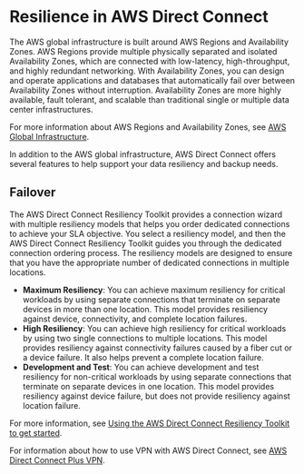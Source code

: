 # Resilience in AWS Direct Connect<a name="disaster-recovery-resiliency"></a>

The AWS global infrastructure is built around AWS Regions and Availability Zones\. AWS Regions provide multiple physically separated and isolated Availability Zones, which are connected with low\-latency, high\-throughput, and highly redundant networking\. With Availability Zones, you can design and operate applications and databases that automatically fail over between Availability Zones without interruption\. Availability Zones are more highly available, fault tolerant, and scalable than traditional single or multiple data center infrastructures\. 

For more information about AWS Regions and Availability Zones, see [AWS Global Infrastructure](http://aws.amazon.com/about-aws/global-infrastructure/)\.

In addition to the AWS global infrastructure, AWS Direct Connect offers several features to help support your data resiliency and backup needs\.

## Failover<a name="failover"></a>

The AWS Direct Connect Resiliency Toolkit provides a connection wizard with multiple resiliency models that helps you order dedicated connections to achieve your SLA objective\. You select a resiliency model, and then the AWS Direct Connect Resiliency Toolkit guides you through the dedicated connection ordering process\. The resiliency models are designed to ensure that you have the appropriate number of dedicated connections in multiple locations\. 
+ **Maximum Resiliency**: You can achieve maximum resiliency for critical workloads by using separate connections that terminate on separate devices in more than one location\. This model provides resiliency against device, connectivity, and complete location failures\.
+ **High Resiliency**: You can achieve high resiliency for critical workloads by using two single connections to multiple locations\. This model provides resiliency against connectivity failures caused by a fiber cut or a device failure\. It also helps prevent a complete location failure\.
+ **Development and Test**: You can achieve development and test resiliency for non\-critical workloads by using separate connections that terminate on separate devices in one location\. This model provides resiliency against device failure, but does not provide resiliency against location failure\.

For more information, see [Using the AWS Direct Connect Resiliency Toolkit to get started](resilency_toolkit.md)\.

For information about how to use VPN with AWS Direct Connect, see [AWS Direct Connect Plus VPN](https://docs.aws.amazon.com/whitepapers/latest/aws-vpc-connectivity-options/aws-direct-connect-plus-vpn-network-to-amazon.html)\.